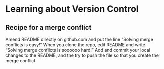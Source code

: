 # Learning about Version Control

## Recipe for a merge conflict

Amend README directly on github.com and put the line “Solving merge conflicts is easy!”
When you clone the repo, edit README and write “Solving merge conflicts is soooooo hard!”
Add and commit your local changes to the README, and the try to push the file so that you create the merge conflict.
